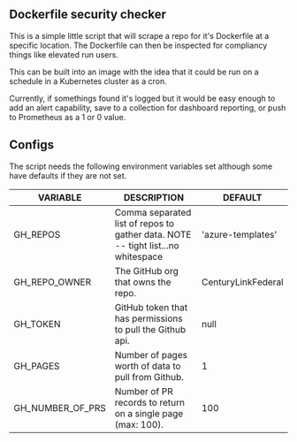 ## Dockerfile security checker

This is a simple little script that will scrape a repo for it's Dockerfile at a specific location. The Dockerfile can then be inspected for compliancy things like elevated run users. 

This can be built into an image with the idea that it could be run on a schedule in a Kubernetes cluster as a cron. 

Currently, if somethings found it's logged but it would be easy enough to add an alert capability, save to a collection for dashboard reporting, or push to Prometheus as a 1 or 0 value. 

## Configs
The script needs the following environment variables set although some have defaults if they are not set.

| VARIABLE         | DESCRIPTION                                                                      | DEFAULT                          | 
|------------------|----------------------------------------------------------------------------------|----------------------------------|
| GH_REPOS         | Comma separated list of repos to gather data. NOTE -- tight list...no whitespace | 'azure-templates'                |
| GH_REPO_OWNER    | The GitHub org that owns the repo.                                               | CenturyLinkFederal               |
| GH_TOKEN         | GitHub token that has permissions to pull the Github api.                        | null                             |
| GH_PAGES         | Number of pages worth of data to pull from Github.                               | 1                                |
| GH_NUMBER_OF_PRS | Number of PR records to return on a single page (max: 100).                      | 100                              |